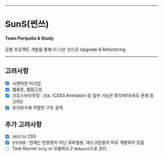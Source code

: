 ******************************************************
# SunS(썬쓰)
#### Team Portpolio &amp; Study

공통 프로젝트 개발을 통해 더 나은 코드로 Upgrade & Refactoring

******************************************************

## 고려사항 

- [x] 시멘틱한 마크업 <br>
- [x] 웹표준, 웹접근성 <br>
- [x] 크로스브라우징 : `IE8`. (CSS3 Animation 등 일부 기능은 IE10부터(속도 문제 등 고려))
- [x] 유지보수에 적합한 구조 설계 <br>

## 추가 고려사항

- [x] `SASS` to CSS <br>
- [x] `반응형웹` : 현재는 반응형이 아닌 모바일용, 데스크탑용이 따로 개발되어 있음  <br>
- [ ] Task Runner `Gulp` or 모듈화도구 `Webpack`으로 관리 <br>
